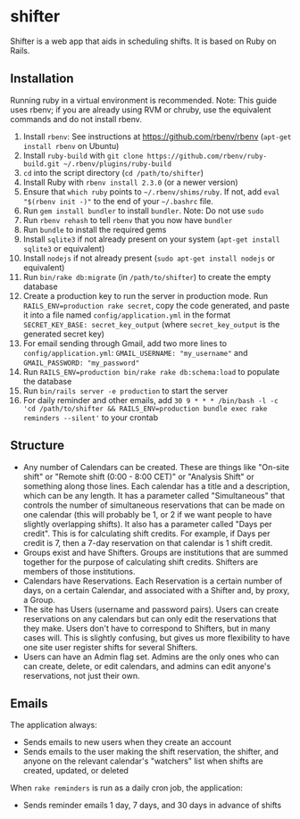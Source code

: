 shifter
=======

Shifter is a web app that aids in scheduling shifts. It is based on Ruby on Rails.

## Installation

Running ruby in a virtual environment is recommended. Note: This guide uses rbenv; if you are already using RVM or chruby, use the equivalent commands and do not install rbenv.

1. Install `rbenv`: See instructions at https://github.com/rbenv/rbenv (`apt-get install rbenv` on Ubuntu) 
2. Install `ruby-build` with `git clone https://github.com/rbenv/ruby-build.git ~/.rbenv/plugins/ruby-build`
3. `cd` into the script directory (`cd /path/to/shifter`)
4. Install Ruby with `rbenv install 2.3.0` (or a newer version)
5. Ensure that `which ruby` points to `~/.rbenv/shims/ruby`. If not, add `eval "$(rbenv init -)"` to the end of your `~/.bashrc` file.
6. Run `gem install bundler` to install `bundler`. Note: Do not use `sudo`
7. Run `rbenv rehash` to tell  `rbenv` that you now have `bundler`
8. Run `bundle` to install the required gems
9. Install `sqlite3` if not already present on your system (`apt-get install sqlite3` or equivalent)
10. Install `nodejs` if not already present (`sudo apt-get install nodejs` or equivalent)
11. Run `bin/rake db:migrate` (in `/path/to/shifter`) to create the empty database
12. Create a production key to run the server in production mode. Run `RAILS_ENV=production rake secret`, copy the code generated, and paste it into a file named `config/application.yml` in the format `SECRET_KEY_BASE: secret_key_output` (where `secret_key_output` is the generated secret key)
13. For email sending through Gmail, add two more lines to `config/application.yml`: `GMAIL_USERNAME: "my_username"` and `GMAIL_PASSWORD: "my_password"`
14. Run `RAILS_ENV=production bin/rake rake db:schema:load` to populate the database
15. Run `bin/rails server -e production` to start the server
16. For daily reminder and other emails, add `30 9 * * * /bin/bash -l -c 'cd /path/to/shifter && RAILS_ENV=production bundle exec rake reminders --silent'` to your crontab

## Structure
- Any number of Calendars can be created. These are things like "On-site shift" or "Remote shift (0:00 - 8:00 CET)" or "Analysis Shift" or something along those lines. Each calendar has a title and a description, which can be any length. It has a parameter called "Simultaneous" that controls the number of simultaneous reservations that can be made on one calendar (this will probably be 1, or 2 if we want people to have slightly overlapping shifts). It also has a parameter called "Days per credit". This is for calculating shift credits. For example, if Days per credit is 7, then a 7-day reservation on that calendar is 1 shift credit. 
- Groups exist and have Shifters. Groups are institutions that are summed together for the purpose of calculating shift credits. Shifters are members of those institutions.
- Calendars have Reservations. Each Reservation is a certain number of days, on a certain Calendar, and associated with a Shifter and, by proxy, a Group.
- The site has Users (username and password pairs). Users can create reservations on any calendars but can only edit the reservations that they make. Users don't have to correspond to Shifters, but in many cases will. This is slightly confusing, but gives us more flexibility to have one site user register shifts for several Shifters.
- Users can have an Admin flag set. Admins are the only ones who can can create, delete, or edit calendars, and admins can edit anyone's reservations, not just their own.

## Emails
The application always:
- Sends emails to new users when they create an account
- Sends emails to the user making the shift reservation, the shifter, and anyone on the relevant calendar's "watchers" list when shifts are created, updated, or deleted

When `rake reminders` is run as a daily cron job, the application:
- Sends reminder emails 1 day, 7 days, and 30 days in advance of shifts
